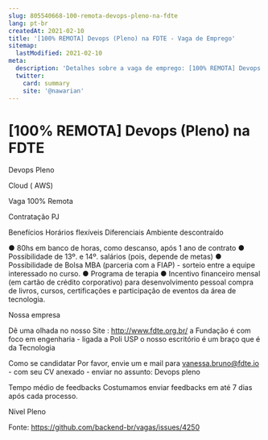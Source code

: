 ```yaml
---
slug: 805540668-100-remota-devops-pleno-na-fdte
lang: pt-br
createdAt: 2021-02-10
title: '[100% REMOTA] Devops (Pleno) na FDTE - Vaga de Emprego'
sitemap:
  lastModified: 2021-02-10
meta:
  description: 'Detalhes sobre a vaga de emprego: [100% REMOTA] Devops (Pleno) na FDTE'
  twitter:
    card: summary
    site: '@nawarian'
---
```


# [100% REMOTA] Devops (Pleno) na FDTE

Devops Pleno

Cloud ( AWS)

Vaga 100% Remota

Contratação
PJ

Benefícios
Horários flexíveis
Diferenciais
Ambiente descontraído

● 80hs em banco de horas, como descanso, após 1 ano de contrato
● Possibilidade de 13º. e 14º. salários (pois, depende de metas)
● Possibilidade de Bolsa MBA (parceria com a FIAP) - sorteio entre a equipe interessado no curso.
● Programa de terapia
● Incentivo financeiro mensal (em cartão de crédito corporativo) para desenvolvimento pessoal
compra de livros, cursos, certificações e participação de eventos da área de tecnologia.

Nossa empresa

Dê uma olhada no nosso Site : http://www.fdte.org.br/
a Fundação é com foco em engenharia - ligada a Poli USP
o nosso escritório é um braço que é da Tecnologia

Como se candidatar
Por favor, envie um e mail para vanessa.bruno@fdte.io - com seu CV anexado - enviar no assunto: Devops pleno

Tempo médio de feedbacks
Costumamos enviar feedbacks em até 7 dias após cada processo.

Nível Pleno

Fonte: https://github.com/backend-br/vagas/issues/4250
